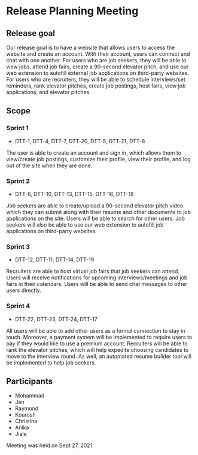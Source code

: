 # Release Planning Meeting
## Release goal
Our release goal is to have a website that allows users to access the website and create an account. With their account, users can connect and chat with one another. For users who are job seekers, they will be able to view jobs, attend job fairs, create a 90-second elevator pitch, and use our web extension to autofill external job applications on third-party websites. For users who are recruiters, they will be able to schedule interviews/set reminders, rank elevator pitches, create job postings, host fairs, view job applications, and elevator pitches.

## Scope
### Sprint 1
* DTT-1, DTT-4, DTT-7, DTT-20, DTT-5, DTT-21, DTT-8

The user is able to create an account and sign in, which allows them to view/create job postings, customize their profile, view their profile, and log out of the site when they are done.

### Sprint 2

* DTT-6, DTT-10, DTT-13, DTT-15, DTT-16, DTT-18

Job seekers are able to create/upload a 90-second elevator pitch video which they can submit along with their resume and other documents to job applications on the site. Users will be able to search for other users. Job seekers will also be able to use our web extension to autofill job applications on third-party websites.

### Sprint 3

* DTT-12, DTT-11, DTT-14, DTT-19

Recruiters are able to host virtual job fairs that job seekers can attend. Users will receive notifications for upcoming interviews/meetings and job fairs in their calendars. Users will be able to send chat messages to other users directly.

### Sprint 4

* DTT-22, DTT-23, DTT-24, DTT-17

All users will be able to add other users as a formal connection to stay in touch. Moreover, a payment system will be implemented to require users to pay if they would like to use a premium account. Recruiters will be able to rank the elevator pitches, which will help expedite choosing candidates to move to the interview round. As well, an automated resume builder tool will be implemented to help job seekers.

## Participants

* Mohammad
* Jan
* Raymond
* Kourosh
* Christina
* Anika
* Jiale

Meeting was held on Sept 27, 2021.
